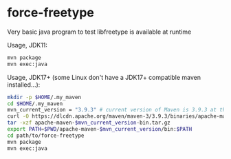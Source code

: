 # force-freetype

Very basic java program to test libfreetype is available at runtime

Usage, JDK11:

```bash
mvn package
mvn exec:java
```

Usage, JDK17+ (some Linux don't have a JDK17+ compatible maven installed...):

```bash
mkdir -p $HOME/.my_maven
cd $HOME/.my_maven
mvn_current_version = "3.9.3" # current version of Maven is 3.9.3 at the time of writing this.
curl -O https://dlcdn.apache.org/maven/maven-3/3.9.3/binaries/apache-maven-$mvn_current_version-bin.tar.gz 
tar -xzf apache-maven-$mvn_current_version-bin.tar.gz
export PATH=$PWD/apache-maven-$mvn_current_version/bin:$PATH
cd path/to/force-freetype
mvn package
mvn exec:java
```
